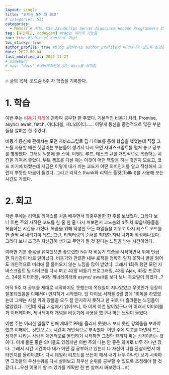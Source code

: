 ```yaml
---
layout: single
title: "코드숨 5주 차 회고"
# categories: Git
categories:
  - Memoir # HTML CSS JavaScript Server Algorithm Wecode Programmers CS vsCode
tag: [주간회고, codeSoom] #tag는 여러개 가능함
toc: true #table of content 기능!
toc_sticky: true
author_profile: true #blog 글안에서는 author_profile이 따라다니지 않도록 설정함
date: 2022-09-04
last_modified_at: 2022-11-27
# sidebar:
# nav: "docs" #네비게이션에 있는 docs를 의미함
---
```

<style>
.red {
  color: crimson;
}

.blue {
  color: mediumblue;
}

.green {
  color: forestgreen;
}
</style>

🔥 글의 목적: 코드숨 5주 차 학습을 기록한다.

# **1. 학습**

이번 주는 <span class="red">비동기 처리</span>에 관하여 공부한 한 주였다. 기본적인 비동기 처리, Promise, async/ await, fetch, 이터러블, 제너레이터…… 이렇게 통신을 중점적으로 많은 부분들을 살펴본 한 주였다.

비동기 통신에 관해서는 모던 자바스크립트 딥 다이브를 통해 학습을 했었는데 직접 코드를 사용할 때는 헷갈리는 부분들이 생겨서 다시 모던 자바스크립트를 펼쳐 놓고 공부를 병행했다. 그래도 덕분에 콜 스택, 이벤트 루프, 태스크 큐를 개인적으로 복습하는 시간을 가져서 좋았다. 부트 캠프를 다닐 때는 이것이 어떤 역할을 하는 것인지 모르고, 코드 치기에 바빴는데 지금은 이렇게 내가 치는 코드가 어떤 의미인지를 알고 작성해서 그런지 뿌듯한 마음이 들었다. 그리고 리덕스 thunk와 리덕스 툴킷(Tollkit)을 사용해 보는 시간도 가졌다.

# 2. 회고

저번 주에는 리액트 리덕스를 처음 배우면서 좌충우돌한 한 주를 보냈었다. 그러다 보니 이번 주의 시작은 코드를 한 줄 한 줄 다시 쳐보면서 코드숨의 4주 차 학습내용들을 복습하는 시간을 가졌다. 복습을 위해 작성한 모든 파일들을 지우고 다시 테스트 코드를 한 줄씩 써 내려가며 레드, 그린, 리팩터링의 순서를 최대한 지켜 나가며 작성해나갔다. 그러다 보니 조금은 자신감이 생기고 무언가 알 것 같다는 느낌을 받는 시간이었다.

이러한 기분 좋음을 유지했으면 좋으련만 5주 차 비동기 학습을 시작하면서 위에 언급한 자신감이 바로 달아났다. 비동기와 관련한 내부 로직을 정확히 알지 못하니 글을 읽어도 개인적으로 머리에 잘 들어오지 않는 느낌을 많이 받았다. 그래서 1회독 했던 모던 자바스크립트 딥 다이브를 다시 펴고 42장 비동기 프로그래밍, 43장 Ajax, 45장 프로미스, 34장 이터러블, 46장 제너레이터와 async/ await를 보다 보니 목요일이 되었다…?

아직 5주 차 공부를 제대로 시작하지도 못했는데 목요일이 지나있었고 무엇인가 굉장히 잘못되었음을 이때서야 인지하기 시작했다. 딥 다이브 서적을 6월 경에 1회독을 하였었는데 그때는 사실 위의 장들을 모두 잘 인지하지 못하고 한 귀로 다 흘려듣는 느낌들이 많았었다. 그런데 지금 시점에서 읽어보니, 아 이게 이런 말이었구나 아 이래서 이터러블과 이터레이터, 제너레이터 개념을 비동기에 사용을 했구나 하는 느낌이 들었다.

이번 주는 이러한 일들로 인해 제대로 PR을 올리지 못했다. 보지 못한 강의들을 보아야 했고 이해하는 것만으로도 시간이 개인적으로 부족했다. 이번 주에 회고를 하면서 드는 생각은 나라는 사람은 개인적으로 몰입하기 시작하면 그것만 끝까지 파는 성격이라는 것이다. 이게 물론 좋은 의미들도 있겠지만 이번 주의 나는 안 좋은 의미로 너무 하나만 팠다. 그래서 시간 시간마다 내가 어떤 걸 공부하고 있는지 나 자신이 나를 관찰하면서 메타인지를 올려야겠다. 다시 데일리 리포트를 쓰든지 해서 내가 너무 하나만 보기 시작하면 그것들의 우선순위를 다시 살펴보고 최우선 순위를 공부할 수 있도록 조정해야 할 것 같다.(…우선 이렇게 할 수 있기를 계획만 한 번 살며시 짜보겠다…ㅎ)

>

<!-- ⓵ ⓶ ⓷ ⓸ ⓹ ⓺ ⓻ ⓼ ⓽ ⓾ -->

<!-- ### 2. Link 넣기

```
유형 1: [gunhee's coding blog] : [gunhee's coding blog](https://gunhee-jeong.github.io/)
유형 2: (URL 자동연결) : <https://gunhee-jeong.github.io/>
유형 3: (동일 파일 내 '문단으로 이동') : [1. Header로 이동](###-1-header)

```

유형 1: (설명어를 입력) : [gunhee's coding blog](https://gunhee-jeong.github.io/)
유형 2: (URL 자동연결) : <https://gunhee-jeong.github.io/>
유형 3: (동일 파일 내 '문단으로 이동') : [1. Header로 이동](#1-header)
유형 3의 방법

1. 특수문자를 제거
2. 스페이스는 -로 바꾸고
3. 대문자는 소문자로!
   그래서 ### 1. Header -> #1-header

## Link: [google][https://www.google.com/]

### 3. 수평선

```

---

```

---

### 4. 라인 바꾸기

```

스페이스바를 2번 눌러주면 다음칸으로
이동할 수 있어요!

```

---

스페이스바를 2번 눌러주면
다음칸으로 이동할 수 있어요!

### 5. list 만들기

```

1. 1번
2. 2번
3. 3번

- 순서없는 list
  - 순서없는 list
    - 순서없는 list

```

1. 1번
2. 2번
3. 3번

- 순서없는 list
  - 순서없는 list
    - 순서없는 list

---

### 6. font 관련

```

**진하게** -> 볼드
_기울여서_ -> 이탤릭체
~~취소선~~ -> 취소선

<ul>밑줄넣기</ul> -> 밑줄
<span style="color:red">빨간 글씨</span> -> 글자색
이것이 `인라인` 입니다 -> 인라인 코드
```

**진하게** -> 볼드
_기울여서_ -> 이탤릭체
~~취소선~~ -> 취소선
<u>밑줄넣기</u> -> 밑줄
<span style="color:red">빨간 글씨</span>
이것이 `인라인` 입니다 -> 인라인 코드

---

### 7. 인용구문

```
> coding
>
> > JavaScript
> >
> > > 내가 프짱!
```

> coding
>
> > JavaScript
> >
> > > 내가 프짱!

---

### 8. 이미지 삽입

```
유형1: ('사이즈를 조절' -> HTML 태그 사용) : <img src="https://gunhee-jeong.github.io/assets/images/blogLogo.png" width="400" height="200">
유형2: (이미지 삽입 후 -> 링크 걸기)
[![이미지](https://gunhee-jeong.github.io/assets/images/blogLogo/blogLogo.png)](https://gunhee-jeong.github.io/)
```

유형1: ('사이즈를 조절' -> HTML 태그 사용) : <img src="https://gunhee-jeong.github.io/assets/images/blogLogo.png" width="400" height="200">
유형2: (이미지 삽입 후 -> 링크 걸기)
[![이미지](https://gunhee-jeong.github.io/assets/images/blogLogo.png)](https://gunhee-jeong.github.io/)

### 9. 표 만들기

```
||국어|영어|
| :--- | ---: | :--: |
|건희 | 100점 | 100점
|철수 | 100점 | 100점
```

|      |  국어 | 영어  |
| :--- | ----: | :---: |
| 건희 | 100점 | 100점 |
| 철수 | 100점 | 100점 |

> - header를 넣고 싶은 경우 ---을 사용하고 :을 이용하여 정렬에 사용함!

### 10. 토글 만들기

```
<details>
<summary>여기를 누르세요</summary>
<div markdown="1">
숨겨진 내용
</div>
</details>
```

<details>
<summary>여기를 누르세요</summary>
<div markdown="1">
숨겨진 내용
</div>
</details> -->
